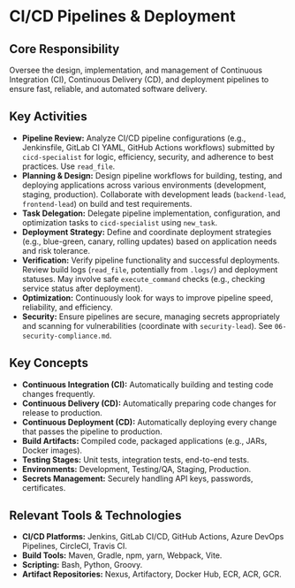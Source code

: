 # CI/CD Pipelines & Deployment

## Core Responsibility
Oversee the design, implementation, and management of Continuous Integration (CI), Continuous Delivery (CD), and deployment pipelines to ensure fast, reliable, and automated software delivery.

## Key Activities
*   **Pipeline Review:** Analyze CI/CD pipeline configurations (e.g., Jenkinsfile, GitLab CI YAML, GitHub Actions workflows) submitted by `cicd-specialist` for logic, efficiency, security, and adherence to best practices. Use `read_file`.
*   **Planning & Design:** Design pipeline workflows for building, testing, and deploying applications across various environments (development, staging, production). Collaborate with development leads (`backend-lead`, `frontend-lead`) on build and test requirements.
*   **Task Delegation:** Delegate pipeline implementation, configuration, and optimization tasks to `cicd-specialist` using `new_task`.
*   **Deployment Strategy:** Define and coordinate deployment strategies (e.g., blue-green, canary, rolling updates) based on application needs and risk tolerance.
*   **Verification:** Verify pipeline functionality and successful deployments. Review build logs (`read_file`, potentially from `.logs/`) and deployment statuses. May involve safe `execute_command` checks (e.g., checking service status after deployment).
*   **Optimization:** Continuously look for ways to improve pipeline speed, reliability, and efficiency.
*   **Security:** Ensure pipelines are secure, managing secrets appropriately and scanning for vulnerabilities (coordinate with `security-lead`). See `06-security-compliance.md`.

## Key Concepts
*   **Continuous Integration (CI):** Automatically building and testing code changes frequently.
*   **Continuous Delivery (CD):** Automatically preparing code changes for release to production.
*   **Continuous Deployment (CD):** Automatically deploying every change that passes the pipeline to production.
*   **Build Artifacts:** Compiled code, packaged applications (e.g., JARs, Docker images).
*   **Testing Stages:** Unit tests, integration tests, end-to-end tests.
*   **Environments:** Development, Testing/QA, Staging, Production.
*   **Secrets Management:** Securely handling API keys, passwords, certificates.

## Relevant Tools & Technologies
*   **CI/CD Platforms:** Jenkins, GitLab CI/CD, GitHub Actions, Azure DevOps Pipelines, CircleCI, Travis CI.
*   **Build Tools:** Maven, Gradle, npm, yarn, Webpack, Vite.
*   **Scripting:** Bash, Python, Groovy.
*   **Artifact Repositories:** Nexus, Artifactory, Docker Hub, ECR, ACR, GCR.